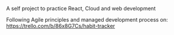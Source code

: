 A self project to practice React, Cloud and web development

Following Agile principles and managed development process on: https://trello.com/b/86x8G7Cs/habit-tracker
